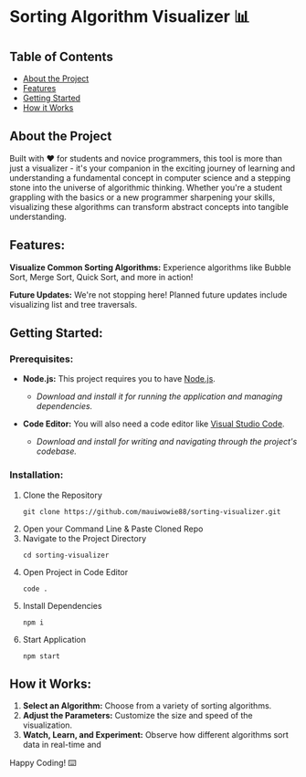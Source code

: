 # Sorting Algorithm Visualizer :bar_chart:

## Table of Contents
- [About the Project](#about-the-project)
- [Features](#features)
- [Getting Started](#getting-started)
- [How it Works](#how-it-works)


## About the Project
Built with :heart: for students and novice programmers, this tool is more than just a visualizer - it's your companion in the exciting journey of learning and understanding a fundamental concept in computer science and a stepping stone into the universe of algorithmic thinking. Whether you're a student grappling with the basics or a new programmer sharpening your skills, visualizing these algorithms can transform abstract concepts into tangible understanding.

## Features:
**Visualize Common Sorting Algorithms:** Experience algorithms like Bubble Sort, Merge Sort, Quick Sort, and more in action!

**Future Updates:** We're not stopping here! Planned future updates include visualizing list and tree traversals.

## Getting Started:

### Prerequisites:
- **Node.js:** This project requires you to have [Node.js](https://nodejs.org/en). 

  - *Download and install it for running the application and managing dependencies.*
 
- **Code Editor:** You will also need a code editor like [Visual Studio Code](https://code.visualstudio.com/).

  - *Download and install for writing and navigating through the project's codebase.*

### Installation:
1. Clone the Repository
    ```
    git clone https://github.com/mauiwowie88/sorting-visualizer.git
    ```
2. Open your Command Line & Paste Cloned Repo
3. Navigate to the Project Directory
    ```
    cd sorting-visualizer
    ```
4. Open Project in Code Editor
    ```
    code .
    ```
5. Install Dependencies
    ```
    npm i
    ```
6. Start Application
    ```
    npm start
    ```

## How it Works:
1. **Select an Algorithm:** Choose from a variety of sorting algorithms.
2. **Adjust the Parameters:** Customize the size and speed of the visualization.
3. **Watch, Learn, and Experiment:** Observe how different algorithms sort data in real-time and 

Happy Coding! :keyboard:
